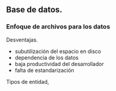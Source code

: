 ## Base de datos. 

### Enfoque de archivos para los datos
Desventajas.
- subutilización del espacio en disco
- dependencia de los datos
- baja productividad del desarrollador
- falta de estandarización
  


Tipos de entidad, 

